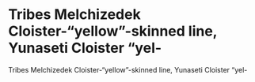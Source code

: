 # Tribes Melchizedek Cloister-“yellow”-skinned line, Yunaseti Cloister “yel-

Tribes Melchizedek Cloister-“yellow”-skinned line, Yunaseti Cloister “yel-